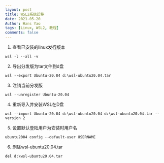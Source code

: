 ```yaml
---
layout: post
title: WSL2系统迁移
date: 2021-05-20
Author: Hans Yao
tags: [Linux, WSL2, 教程]
comments: false
---
```


1.  查看已安装的linux发行版本

```dos
wsl -l --all -v
```
<!-- more -->

2.  导出分发版为tar文件到d盘

```dos
wsl --export Ubuntu-20.04 d:\wsl-ubuntu20.04.tar
```

3. 注销当前分发版

```dos
wsl --unregister Ubuntu-20.04
```

4. 重新导入并安装WSL在D盘

```dos
wsl --import Ubuntu-20.04 d:\wsl-ubuntu20.04 d:\wsl-ubuntu20.04.tar --version 2
```

5. 设置默认登陆用户为安装时用户名

```dos
ubuntu2004 config --default-user USERNAME
```

6. 删除wsl-ubuntu20.04.tar

```dos
del d:\wsl-ubuntu20.04.tar
```

